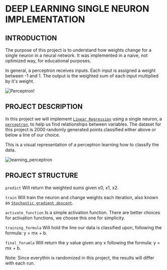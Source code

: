 # DEEP LEARNING SINGLE NEURON IMPLEMENTATION

## INTRODUCTION
The purpose of this project is to understand how weights change for a single neuron in a neural network.
It was implemented in a naive, not optimized way, for educational purposes.

In general, a perceptron receives inputs. Each input is assigned a weight between -1 and 1.
The output is the weighted sum of each input multiplied by it's weight.

![Perceptron!](https://i.ibb.co/Cnbdfdc/Untitled-Diagram.png)

## PROJECT DESCRIPTION
In this project we will implement [`Linear Regression`](https://en.wikipedia.org/wiki/Linear_regression) using a single neuron, a [`perceptron`](https://www.simplilearn.com/what-is-perceptron-tutorial), to help us find relationships between variables.
The dataset for this project is 2000 randomly generated points classified either above or below a line of our choice.

This is a visual representation of a perceptron learning how to classify the data.

![learning_perceptron](https://i.ibb.co/yFqpDtf/ezgif-4-5d1bf3549507.gif)

## PROJECT STRUCTURE
`predict` Will return the weighted sums given x0, x1, x2.

`train` Will train the neuron and change weights each iteration, also known as [`Stochastic gradient descent`](https://en.wikipedia.org/wiki/Stochastic_gradient_descent).

`activate_function` Is a simple activation function. There are better choices for activation functions, we choose this one for simplicity.

`training_formula` Will hold the line our data is classified upon, following the formula: y = mx + b.

`final_forumla` Will return the y value given any x following the formula: y = mx + b.

Note:
Since everythin is randomized in this project, the results will differ with each run.
